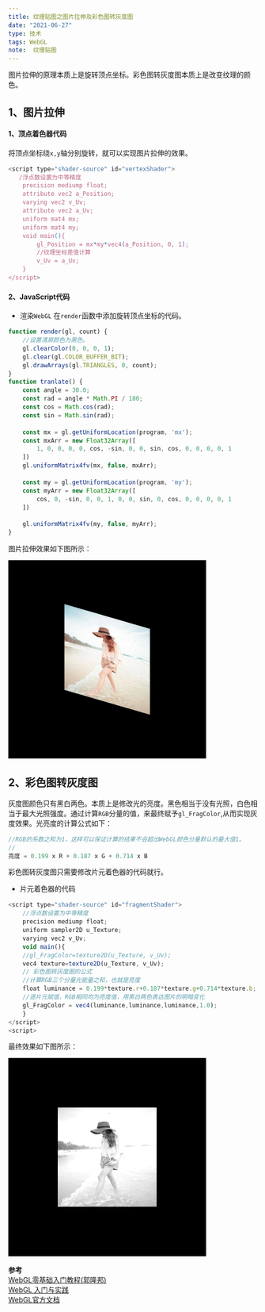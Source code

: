 ```yaml
---
title: 纹理贴图之图片拉伸及彩色图转灰度图
date: "2021-06-27"
type: 技术
tags: WebGL
note:  纹理贴图
---
```


图片拉伸的原理本质上是旋转顶点坐标。彩色图转灰度图本质上是改变纹理的颜色。
## 1、图片拉伸
#### 1、顶点着色器代码
将顶点坐标绕`x,y`轴分别旋转，就可以实现图片拉伸的效果。
```js
<script type="shader-source" id="vertexShader">
   /浮点数设置为中等精度
    precision mediump float;
    attribute vec2 a_Position;
    varying vec2 v_Uv;
    attribute vec2 a_Uv;
    uniform mat4 mx;
    uniform mat4 my;
    void main(){
        gl_Position = mx*my*vec4(a_Position, 0, 1);
        //纹理坐标差值计算
        v_Uv = a_Uv;
    }
</script>
```

#### 2、JavaScript代码

+ 渲染`WebGL`
在`render`函数中添加旋转顶点坐标的代码。
```js
function render(gl, count) {
    //设置清屏颜色为黑色。
    gl.clearColor(0, 0, 0, 1);
    gl.clear(gl.COLOR_BUFFER_BIT);
    gl.drawArrays(gl.TRIANGLES, 0, count);
}
function tranlate() {
    const angle = 30.0;
    const rad = angle * Math.PI / 180;
    const cos = Math.cos(rad);
    const sin = Math.sin(rad);

    const mx = gl.getUniformLocation(program, 'mx');
    const mxArr = new Float32Array([
        1, 0, 0, 0, 0, cos, -sin, 0, 0, sin, cos, 0, 0, 0, 0, 1
    ])
    gl.uniformMatrix4fv(mx, false, mxArr);

    const my = gl.getUniformLocation(program, 'my');
    const myArr = new Float32Array([
        cos, 0, -sin, 0, 0, 1, 0, 0, sin, 0, cos, 0, 0, 0, 0, 1
    ])

    gl.uniformMatrix4fv(my, false, myArr);
}
```
图片拉伸效果如下图所示：

<img src='../../images/webgl/webgl-图片拉伸.png' alt='暂无图片'>

## 2、彩色图转灰度图
灰度图颜色只有黑白两色。本质上是修改光的亮度。黑色相当于没有光照，白色相当于最大光照强度。通过计算`RGB`分量的值，来最终赋予`gl_FragColor`,从而实现灰度效果。光亮度的计算公式如下：
```js
//RGB的系数之和为1，这样可以保证计算的结果不会超出WebGL颜色分量默认的最大值1。
//
亮度 = 0.199 x R + 0.187 x G + 0.714 x B
```
彩色图转灰度图只需要修改片元着色器的代码就行。
+ 片元着色器的代码
```js
<script type="shader-source" id="fragmentShader">
    //浮点数设置为中等精度
    precision mediump float;
    uniform sampler2D u_Texture;
    varying vec2 v_Uv;
    void main(){
    //gl_FragColor=texture2D(u_Texture, v_Uv);
    vec4 texture=texture2D(u_Texture, v_Uv);
    // 彩色图转灰度图的公式
    //计算RGB三个分量光能量之和，也就是亮度
    float luminance = 0.199*texture.r+0.187*texture.g+0.714*texture.b;
    //逐片元赋值，RGB相同均为亮度值，用黑白两色表达图片的明暗变化
    gl_FragColor = vec4(luminance,luminance,luminance,1.0); 
    }
</script>
<script>
```
最终效果如下图所示：

<img src='../../images/webgl/彩色图转灰度图.png' alt='暂无图片'>


**参考**<br>
[WebGL零基础入门教程(郭隆邦)](http://www.yanhuangxueyuan.com/WebGL/)<br>
[WebGL 入门与实践](https://juejin.cn/book/6844733755580481543/section/6844733755916025869)<br>
[WebGL官方文档](https://developer.mozilla.org/zh-CN/docs/Web/API/WebGLRenderingContext/vertexAttribPointer)<br>
